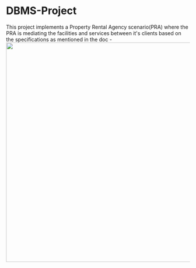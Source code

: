 # DBMS-Project

This project implements a Property Rental Agency scenario(PRA) where the PRA is mediating the facilities and services between it's clients based on the specifications as mentioned in the doc - 
<br>
<img height = "600" src = " c:/Users/agarw/OneDrive%20-%20hyderabad.bits-pilani.ac.in/Documents/DBMS/domain%20-%201.png" />
<br>
